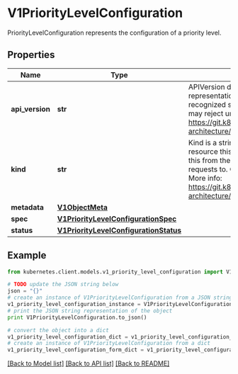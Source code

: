 # V1PriorityLevelConfiguration

PriorityLevelConfiguration represents the configuration of a priority level.

## Properties
Name | Type | Description | Notes
------------ | ------------- | ------------- | -------------
**api_version** | **str** | APIVersion defines the versioned schema of this representation of an object. Servers should convert recognized schemas to the latest internal value, and may reject unrecognized values. More info: https://git.k8s.io/community/contributors/devel/sig-architecture/api-conventions.md#resources | [optional] 
**kind** | **str** | Kind is a string value representing the REST resource this object represents. Servers may infer this from the endpoint the kubernetes.client submits requests to. Cannot be updated. In CamelCase. More info: https://git.k8s.io/community/contributors/devel/sig-architecture/api-conventions.md#types-kinds | [optional] 
**metadata** | [**V1ObjectMeta**](V1ObjectMeta.md) |  | [optional] 
**spec** | [**V1PriorityLevelConfigurationSpec**](V1PriorityLevelConfigurationSpec.md) |  | [optional] 
**status** | [**V1PriorityLevelConfigurationStatus**](V1PriorityLevelConfigurationStatus.md) |  | [optional] 

## Example

```python
from kubernetes.client.models.v1_priority_level_configuration import V1PriorityLevelConfiguration

# TODO update the JSON string below
json = "{}"
# create an instance of V1PriorityLevelConfiguration from a JSON string
v1_priority_level_configuration_instance = V1PriorityLevelConfiguration.from_json(json)
# print the JSON string representation of the object
print V1PriorityLevelConfiguration.to_json()

# convert the object into a dict
v1_priority_level_configuration_dict = v1_priority_level_configuration_instance.to_dict()
# create an instance of V1PriorityLevelConfiguration from a dict
v1_priority_level_configuration_form_dict = v1_priority_level_configuration.from_dict(v1_priority_level_configuration_dict)
```
[[Back to Model list]](../README.md#documentation-for-models) [[Back to API list]](../README.md#documentation-for-api-endpoints) [[Back to README]](../README.md)


